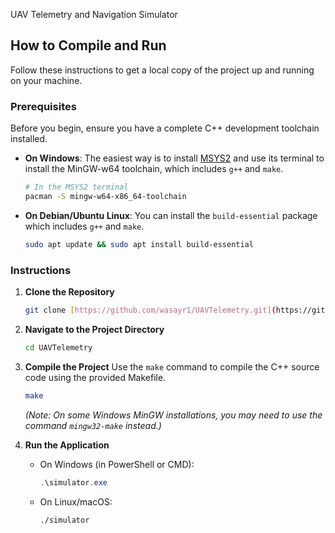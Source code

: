 UAV Telemetry and Navigation Simulator

## How to Compile and Run

Follow these instructions to get a local copy of the project up and running on your machine.

### Prerequisites

Before you begin, ensure you have a complete C++ development toolchain installed.

* **On Windows**:
    The easiest way is to install [MSYS2](https://www.msys2.org/) and use its terminal to install the MinGW-w64 toolchain, which includes `g++` and `make`.
    ```bash
    # In the MSYS2 terminal
    pacman -S mingw-w64-x86_64-toolchain
    ```

* **On Debian/Ubuntu Linux**:
    You can install the `build-essential` package which includes `g++` and `make`.
    ```bash
    sudo apt update && sudo apt install build-essential
    ```

### Instructions

1.  **Clone the Repository**
    ```bash
    git clone [https://github.com/wasayr1/UAVTelemetry.git](https://github.com/wasayr1/UAVTelemetry.git)
    ```

2.  **Navigate to the Project Directory**
    ```bash
    cd UAVTelemetry
    ```

3.  **Compile the Project**
    Use the `make` command to compile the C++ source code using the provided Makefile.
    ```bash
    make
    ```
    *(Note: On some Windows MinGW installations, you may need to use the command `mingw32-make` instead.)*

4.  **Run the Application**
    * On Windows (in PowerShell or CMD):
        ```powershell
        .\simulator.exe
        ```
    * On Linux/macOS:
        ```bash
        ./simulator
        ```
